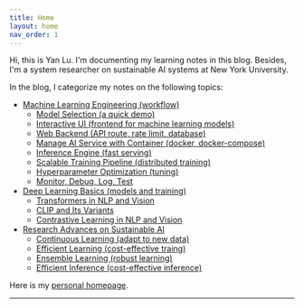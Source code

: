 ```yaml
---
title: Home
layout: home
nav_order: 1
---
```


Hi, this is Yan Lu. I'm documenting my learning notes in this blog. Besides, I'm a system researcher on sustainable AI systems at New York University. 

In the blog, I categorize my notes on the following topics:

- [Machine Learning Engineering (workflow)](https://jason-cs18.github.io/ml-engineering/ml_engineer.html)
  - [Model Selection (a quick demo)]()
  - [Interactive UI (frontend for machine learning models)]()
  - [Web Backend (API route, rate limit, database)]()
  - [Manage AI Service with Container (docker, docker-compose)]()
  - [Inference Engine (fast serving)]()
  - [Scalable Training Pipeline (distributed training)]()
  - [Hyperparameter Optimization (tuning)]()
  - [Monitor, Debug, Log, Test]() 
- [Deep Learning Basics (models and training)](https://jason-cs18.github.io/ml-engineering/dl_basics.html)
  - [Transformers in NLP and Vision]()
  - [CLIP and Its Variants]()
  - [Contrastive Learning in NLP and Vision]()
- [Research Advances on Sustainable AI](https://jason-cs18.github.io/ml-engineering/sustainable_ai.html)
  - [Continuous Learning (adapt to new data)]()
  - [Efficient Learning (cost-effective traing)]()
  - [Ensemble Learning (robust learning)]()
  - [Efficient Inference (cost-effective inference)]()

Here is my [personal homepage](https://jason-cs18.github.io/).



----

[^1]: [It can take up to 10 minutes for changes to your site to publish after you push the changes to GitHub](https://docs.github.com/en/pages/setting-up-a-github-pages-site-with-jekyll/creating-a-github-pages-site-with-jekyll#creating-your-site).

[Just the Docs]: https://just-the-docs.github.io/just-the-docs/
[GitHub Pages]: https://docs.github.com/en/pages
[README]: https://github.com/just-the-docs/just-the-docs-template/blob/main/README.md
[Jekyll]: https://jekyllrb.com
[GitHub Pages / Actions workflow]: https://github.blog/changelog/2022-07-27-github-pages-custom-github-actions-workflows-beta/
[use this template]: https://github.com/just-the-docs/just-the-docs-template/generate
